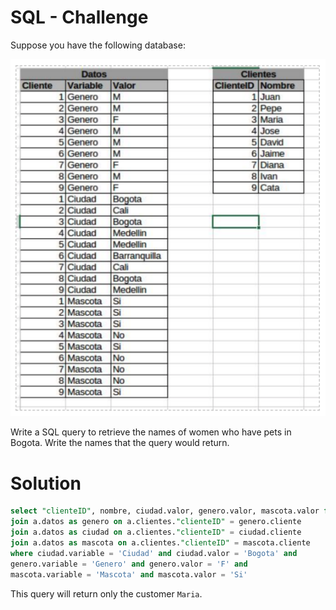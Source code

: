 # SQL - Challenge

Suppose you have the following database:

![tables](tables.png)

Write a SQL query to retrieve the names of women who have pets in Bogota. Write the
names that the query would return.

# Solution

```sql
select "clienteID", nombre, ciudad.valor, genero.valor, mascota.valor from a.clientes
join a.datos as genero on a.clientes."clienteID" = genero.cliente
join a.datos as ciudad on a.clientes."clienteID" = ciudad.cliente
join a.datos as mascota on a.clientes."clienteID" = mascota.cliente
where ciudad.variable = 'Ciudad' and ciudad.valor = 'Bogota' and
genero.variable = 'Genero' and genero.valor = 'F' and
mascota.variable = 'Mascota' and mascota.valor = 'Si'
```

This query will return only the customer `Maria`.
